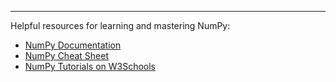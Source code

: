 ---

Helpful resources for learning and mastering NumPy:

* [NumPy Documentation](https://numpy.org/doc/)
* [NumPy Cheat Sheet](https://www.datacamp.com/community/blog/python-numpy-cheat-sheet)
* [NumPy Tutorials on W3Schools](https://www.w3schools.com/python/numpy_intro.asp)
